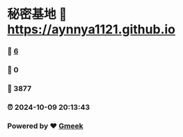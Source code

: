 # 秘密基地 :link: https://aynnya1121.github.io 
### :page_facing_up: [6](https://aynnya1121.github.io/tag.html) 
### :speech_balloon: 0 
### :hibiscus: 3877 
### :alarm_clock: 2024-10-09 20:13:43 
### Powered by :heart: [Gmeek](https://github.com/Meekdai/Gmeek)
